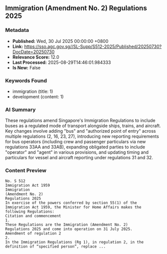 
## Immigration (Amendment No. 2) Regulations 2025

### Metadata
- **Published:** Wed, 30 Jul 2025 00:00:00 +0800
- **Link:** https://sso.agc.gov.sg//SL-Supp/S512-2025/Published/20250730?DocDate=20250730
- **Relevance Score:** 12.0
- **Last Processed:** 2025-08-29T14:46:01.984333
- **Is New:** False

### Keywords Found
- immigration (title: 1)
- development (content: 1)

### AI Summary
These regulations amend Singapore's Immigration Regulations to include buses as a regulated mode of transport alongside ships, trains, and aircraft. Key changes involve adding "bus" and "authorized point of entry" across multiple regulations (2, 16, 23, 27), introducing new reporting requirements for bus operators (including crew and passenger particulars via new regulations 33AA and 33AB), expanding obligated parties to include "operator" and "agent" in various provisions, and updating timing and particulars for vessel and aircraft reporting under regulations 31 and 32.

### Content Preview
```
No. S 512
Immigration Act 1959
Immigration
(Amendment No. 2)
Regulations 2025
In exercise of the powers conferred by section 55(1) of the Immigration Act 1959, the Minister for Home Affairs makes the following Regulations:
Citation and commencement
1.
These Regulations are the Immigration (Amendment No. 2) Regulations 2025 and come into operation on 31 July 2025.
Amendment of regulation 2
2.
In the Immigration Regulations (Rg 1), in regulation 2, in the definition of “specified person”, replace ...
```
